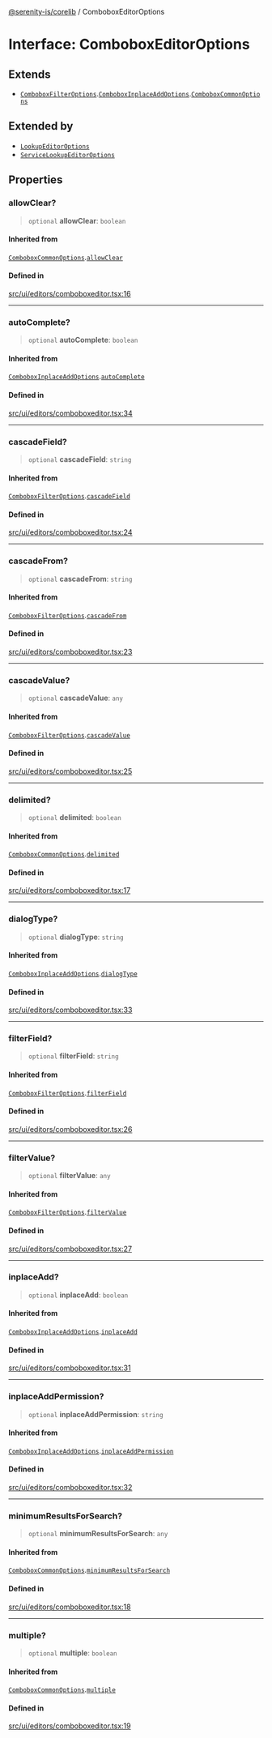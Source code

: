 [@serenity-is/corelib](../README.md) / ComboboxEditorOptions

# Interface: ComboboxEditorOptions

## Extends

- [`ComboboxFilterOptions`](ComboboxFilterOptions.md).[`ComboboxInplaceAddOptions`](ComboboxInplaceAddOptions.md).[`ComboboxCommonOptions`](ComboboxCommonOptions.md)

## Extended by

- [`LookupEditorOptions`](LookupEditorOptions.md)
- [`ServiceLookupEditorOptions`](ServiceLookupEditorOptions.md)

## Properties

### allowClear?

> `optional` **allowClear**: `boolean`

#### Inherited from

[`ComboboxCommonOptions`](ComboboxCommonOptions.md).[`allowClear`](ComboboxCommonOptions.md#allowclear)

#### Defined in

[src/ui/editors/comboboxeditor.tsx:16](https://github.com/serenity-is/serenity/blob/master/packages/corelib/src/ui/editors/comboboxeditor.tsx#L16)

***

### autoComplete?

> `optional` **autoComplete**: `boolean`

#### Inherited from

[`ComboboxInplaceAddOptions`](ComboboxInplaceAddOptions.md).[`autoComplete`](ComboboxInplaceAddOptions.md#autocomplete)

#### Defined in

[src/ui/editors/comboboxeditor.tsx:34](https://github.com/serenity-is/serenity/blob/master/packages/corelib/src/ui/editors/comboboxeditor.tsx#L34)

***

### cascadeField?

> `optional` **cascadeField**: `string`

#### Inherited from

[`ComboboxFilterOptions`](ComboboxFilterOptions.md).[`cascadeField`](ComboboxFilterOptions.md#cascadefield)

#### Defined in

[src/ui/editors/comboboxeditor.tsx:24](https://github.com/serenity-is/serenity/blob/master/packages/corelib/src/ui/editors/comboboxeditor.tsx#L24)

***

### cascadeFrom?

> `optional` **cascadeFrom**: `string`

#### Inherited from

[`ComboboxFilterOptions`](ComboboxFilterOptions.md).[`cascadeFrom`](ComboboxFilterOptions.md#cascadefrom)

#### Defined in

[src/ui/editors/comboboxeditor.tsx:23](https://github.com/serenity-is/serenity/blob/master/packages/corelib/src/ui/editors/comboboxeditor.tsx#L23)

***

### cascadeValue?

> `optional` **cascadeValue**: `any`

#### Inherited from

[`ComboboxFilterOptions`](ComboboxFilterOptions.md).[`cascadeValue`](ComboboxFilterOptions.md#cascadevalue)

#### Defined in

[src/ui/editors/comboboxeditor.tsx:25](https://github.com/serenity-is/serenity/blob/master/packages/corelib/src/ui/editors/comboboxeditor.tsx#L25)

***

### delimited?

> `optional` **delimited**: `boolean`

#### Inherited from

[`ComboboxCommonOptions`](ComboboxCommonOptions.md).[`delimited`](ComboboxCommonOptions.md#delimited)

#### Defined in

[src/ui/editors/comboboxeditor.tsx:17](https://github.com/serenity-is/serenity/blob/master/packages/corelib/src/ui/editors/comboboxeditor.tsx#L17)

***

### dialogType?

> `optional` **dialogType**: `string`

#### Inherited from

[`ComboboxInplaceAddOptions`](ComboboxInplaceAddOptions.md).[`dialogType`](ComboboxInplaceAddOptions.md#dialogtype)

#### Defined in

[src/ui/editors/comboboxeditor.tsx:33](https://github.com/serenity-is/serenity/blob/master/packages/corelib/src/ui/editors/comboboxeditor.tsx#L33)

***

### filterField?

> `optional` **filterField**: `string`

#### Inherited from

[`ComboboxFilterOptions`](ComboboxFilterOptions.md).[`filterField`](ComboboxFilterOptions.md#filterfield)

#### Defined in

[src/ui/editors/comboboxeditor.tsx:26](https://github.com/serenity-is/serenity/blob/master/packages/corelib/src/ui/editors/comboboxeditor.tsx#L26)

***

### filterValue?

> `optional` **filterValue**: `any`

#### Inherited from

[`ComboboxFilterOptions`](ComboboxFilterOptions.md).[`filterValue`](ComboboxFilterOptions.md#filtervalue)

#### Defined in

[src/ui/editors/comboboxeditor.tsx:27](https://github.com/serenity-is/serenity/blob/master/packages/corelib/src/ui/editors/comboboxeditor.tsx#L27)

***

### inplaceAdd?

> `optional` **inplaceAdd**: `boolean`

#### Inherited from

[`ComboboxInplaceAddOptions`](ComboboxInplaceAddOptions.md).[`inplaceAdd`](ComboboxInplaceAddOptions.md#inplaceadd)

#### Defined in

[src/ui/editors/comboboxeditor.tsx:31](https://github.com/serenity-is/serenity/blob/master/packages/corelib/src/ui/editors/comboboxeditor.tsx#L31)

***

### inplaceAddPermission?

> `optional` **inplaceAddPermission**: `string`

#### Inherited from

[`ComboboxInplaceAddOptions`](ComboboxInplaceAddOptions.md).[`inplaceAddPermission`](ComboboxInplaceAddOptions.md#inplaceaddpermission)

#### Defined in

[src/ui/editors/comboboxeditor.tsx:32](https://github.com/serenity-is/serenity/blob/master/packages/corelib/src/ui/editors/comboboxeditor.tsx#L32)

***

### minimumResultsForSearch?

> `optional` **minimumResultsForSearch**: `any`

#### Inherited from

[`ComboboxCommonOptions`](ComboboxCommonOptions.md).[`minimumResultsForSearch`](ComboboxCommonOptions.md#minimumresultsforsearch)

#### Defined in

[src/ui/editors/comboboxeditor.tsx:18](https://github.com/serenity-is/serenity/blob/master/packages/corelib/src/ui/editors/comboboxeditor.tsx#L18)

***

### multiple?

> `optional` **multiple**: `boolean`

#### Inherited from

[`ComboboxCommonOptions`](ComboboxCommonOptions.md).[`multiple`](ComboboxCommonOptions.md#multiple)

#### Defined in

[src/ui/editors/comboboxeditor.tsx:19](https://github.com/serenity-is/serenity/blob/master/packages/corelib/src/ui/editors/comboboxeditor.tsx#L19)
